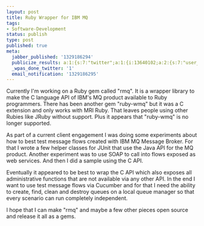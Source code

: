```yaml
---
layout: post
title: Ruby Wrapper for IBM MQ
tags:
- Software-Development
status: publish
type: post
published: true
meta:
  jabber_published: '1329186294'
  publicize_results: a:1:{s:7:"twitter";a:1:{i:13640102;a:2:{s:7:"user_id";s:10:"snscaimito";s:7:"post_id";s:18:"169245702512328704";}}}
  _wpas_done_twitter: '1'
  email_notification: '1329186295'
---
```

<p>Currently I'm working on a Ruby gem called "rmq". It is a wrapper library to make the C language API of IBM's MQ product available to Ruby programmers. There has been another gem "ruby-wmq" but it was a C extension and only works with MRI Ruby. That leaves people using other Rubies like JRuby without support. Plus it appears that "ruby-wmq" is no longer supported.</p>
<p>As part of a current client engagement I was doing some experiments about how to best test message flows created with IBM MQ Message Broker. For that I wrote a few helper classes for JUnit that use the Java API for the MQ product. Another experiment was to use SOAP to call into flows exposed as web services. And then I did a sample using the C API.</p>
<p>Eventually it appeared to be best to wrap the C API which also exposes all administrative functions that are not available via any other API. In the end I want to use test message flows via Cucumber and for that I need the ability to create, find, clean and destroy queues on a local queue manager so that every scenario can run completely independent.</p>
<p>I hope that I can make "rmq" and maybe a few other pieces open source and release it all as a gems.</p>
<p> </p>
